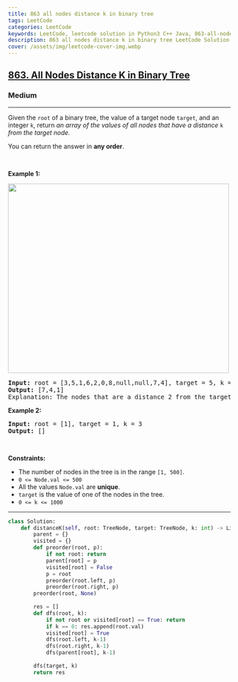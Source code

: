 ```yaml
---
title: 863 all nodes distance k in binary tree
tags: LeetCode
categories: LeetCode
keywords: LeetCode, leetcode solution in Python3 C++ Java, 863-all-nodes-distance-k-in-binary-tree solution
description: 863 all nodes distance k in binary tree LeetCode Solution Explained
cover: /assets/img/leetcode-cover-img.webp
---
```





<h2><a href="https://leetcode.com/problems/all-nodes-distance-k-in-binary-tree/">863. All Nodes Distance K in Binary Tree</a></h2><h3>Medium</h3><hr><div><p>Given the <code>root</code> of a binary tree, the value of a target node <code>target</code>, and an integer <code>k</code>, return <em>an array of the values of all nodes that have a distance </em><code>k</code><em> from the target node.</em></p>

<p>You can return the answer in <strong>any order</strong>.</p>

<p>&nbsp;</p>
<p><strong>Example 1:</strong></p>
<img alt="" src="https://s3-lc-upload.s3.amazonaws.com/uploads/2018/06/28/sketch0.png" style="width: 500px; height: 429px;">
<pre><strong>Input:</strong> root = [3,5,1,6,2,0,8,null,null,7,4], target = 5, k = 2
<strong>Output:</strong> [7,4,1]
Explanation: The nodes that are a distance 2 from the target node (with value 5) have values 7, 4, and 1.
</pre>

<p><strong>Example 2:</strong></p>

<pre><strong>Input:</strong> root = [1], target = 1, k = 3
<strong>Output:</strong> []
</pre>

<p>&nbsp;</p>
<p><strong>Constraints:</strong></p>

<ul>
	<li>The number of nodes in the tree is in the range <code>[1, 500]</code>.</li>
	<li><code>0 &lt;= Node.val &lt;= 500</code></li>
	<li>All the values <code>Node.val</code> are <strong>unique</strong>.</li>
	<li><code>target</code> is the value of one of the nodes in the tree.</li>
	<li><code>0 &lt;= k &lt;= 1000</code></li>
</ul>
</div>

---




```python
class Solution:
    def distanceK(self, root: TreeNode, target: TreeNode, k: int) -> List[int]:
        parent = {}
        visited = {}
        def preorder(root, p):
            if not root: return
            parent[root] = p
            visited[root] = False
            p = root
            preorder(root.left, p)
            preorder(root.right, p)
        preorder(root, None)
        
        res = []
        def dfs(root, k):
            if not root or visited[root] == True: return
            if k == 0: res.append(root.val)
            visited[root] = True
            dfs(root.left, k-1)
            dfs(root.right, k-1)
            dfs(parent[root], k-1)
        
        dfs(target, k)
        return res
```
